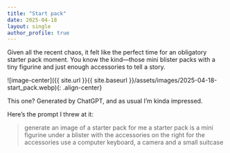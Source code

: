 ```yaml
---
title: "Start pack"
date: 2025-04-18
layout: single
author_profile: true
---
```


Given all the recent chaos, it felt like the perfect time for an obligatory starter pack moment. You know the kind—those mini blister packs with a tiny figurine and just enough accessories to tell a story.

![image-center]({{ site.url }}{{ site.baseurl }}/assets/images/2025-04-18-start_pack.webp){: .align-center}

This one? Generated by ChatGPT, and as usual I’m kinda impressed.

Here’s the prompt I threw at it:

> generate an image of a starter pack for me
> a starter pack is a mini figurine under a blister with the accessories on the right
> for the accessories use a computer keyboard, a camera and a small suitcase
